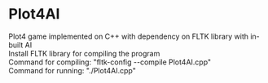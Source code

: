 # Plot4AI
Plot4 game implemented on C++ with dependency on FLTK library with in-built AI  
Install FLTK library for compiling the program  
Command for compiling: "fltk-config --compile Plot4AI.cpp"  
Command for running: "./Plot4AI.cpp"
